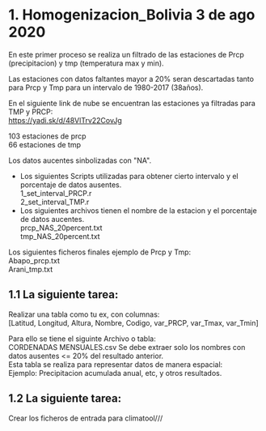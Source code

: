 # 1. Homogenizacion_Bolivia 3 de ago 2020
En este primer proceso se realiza un filtrado de las estaciones de Prcp (precipitacion) y  tmp (temperatura max y  min).

Las estaciones con datos faltantes mayor a 20% seran descartadas tanto para Prcp y Tmp para un intervalo de 1980-2017 (38años).

En el siguiente link de nube se encuentran las estaciones ya filtradas para TMP y PRCP:\
https://yadi.sk/d/48VlTrv22CovJg
 
 103 estaciones de prcp\
 66 estaciones de tmp 
 
Los datos aucentes sinbolizadas con "NA".

- Los siguientes Scripts utilizadas para obtener cierto intervalo y el porcentaje de datos ausentes. \
 1_set_interval_PRCP.r \
 2_set_interval_TMP.r
- Los siguientes archivos tienen el nombre de la estacion y el porcentaje de datos aucentes.\
 prcp_NAS_20percent.txt\
 tmp_NAS_20percent.txt

Los siguientes ficheros finales ejemplo de Prcp y Tmp: \
 Abapo_prcp.txt  \
 Arani_tmp.txt 

## 1.1 La siguiente tarea:
Realizar una tabla como tu ex, con  columnas:\
[Latitud, Longitud, Altura, Nombre, Codigo, var_PRCP, var_Tmax, var_Tmin] 

Para ello se tiene el siguinte Archivo o tabla:\
CORDENADAS MENSUALES.csv 
Se debe extraer solo los nombres con datos ausentes <= 20% del resultado anterior. \
Esta tabla se realiza para representar datos de manera espacial: \
Ejemplo: Precipitacion acumulada anual, etc, y otros resultados.

## 1.2 La siguiente tarea:
Crear los ficheros de entrada para climatool///




